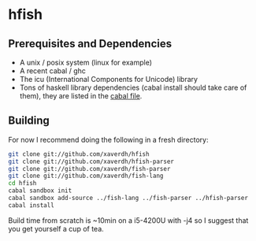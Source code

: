 # hfish

## Prerequisites and Dependencies
  * A unix / posix system (linux for example)
  * A recent cabal / ghc
  * The icu (International Components for Unicode) library
  * Tons of haskell library dependencies (cabal install should take care of them), they are listed in the [cabal file][hfish-cabal-file].

 [hfish-cabal-file]: https://github.com/xaverdh/hfish/blob/master/hfish.cabal

## Building

For now I recommend doing the following in a fresh directory:

```sh
git clone git://github.com/xaverdh/hfish
git clone git://github.com/xaverdh/hfish-parser
git clone git://github.com/xaverdh/fish-parser
git clone git://github.com/xaverdh/fish-lang
cd hfish
cabal sandbox init
cabal sandbox add-source ../fish-lang ../fish-parser ../hfish-parser
cabal install
```

Build time from scratch is ~10min on a i5-4200U with -j4 so I suggest that you get yourself a cup of tea.
